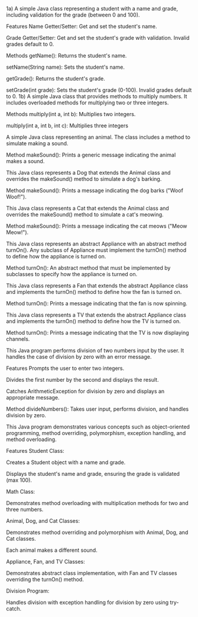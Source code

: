 1a)
A simple Java class representing a student with a name and grade, including validation for the grade (between 0 and 100).

Features
Name Getter/Setter: Get and set the student's name.

Grade Getter/Setter: Get and set the student's grade with validation. Invalid grades default to 0.

Methods
getName(): Returns the student's name.

setName(String name): Sets the student's name.

getGrade(): Returns the student's grade.

setGrade(int grade): Sets the student's grade (0-100). Invalid grades default to 0.
1b)
A simple Java class that provides methods to multiply numbers. It includes overloaded methods for multiplying two or three integers.

Methods
multiply(int a, int b): Multiplies two integers.

multiply(int a, int b, int c): Multiplies three integers

A simple Java class representing an animal. The class includes a method to simulate making a sound.

Method
makeSound(): Prints a generic message indicating the animal makes a sound.

This Java class represents a Dog that extends the Animal class and overrides the makeSound() method to simulate a dog's barking.

Method
makeSound(): Prints a message indicating the dog barks ("Woof Woof!").

This Java class represents a Cat that extends the Animal class and overrides the makeSound() method to simulate a cat's meowing.

Method
makeSound(): Prints a message indicating the cat meows ("Meow Meow!").

This Java class represents an abstract Appliance with an abstract method turnOn(). Any subclass of Appliance must implement the turnOn() method to define how the appliance is turned on.

Method
turnOn(): An abstract method that must be implemented by subclasses to specify how the appliance is turned on.

This Java class represents a Fan that extends the abstract Appliance class and implements the turnOn() method to define how the fan is turned on.

Method
turnOn(): Prints a message indicating that the fan is now spinning.

This Java class represents a TV that extends the abstract Appliance class and implements the turnOn() method to define how the TV is turned on.

Method
turnOn(): Prints a message indicating that the TV is now displaying channels.

This Java program performs division of two numbers input by the user. It handles the case of division by zero with an error message.

Features
Prompts the user to enter two integers.

Divides the first number by the second and displays the result.

Catches ArithmeticException for division by zero and displays an appropriate message.

Method
divideNumbers(): Takes user input, performs division, and handles division by zero.

This Java program demonstrates various concepts such as object-oriented programming, method overriding, polymorphism, exception handling, and method overloading.

Features
Student Class:

Creates a Student object with a name and grade.

Displays the student's name and grade, ensuring the grade is validated (max 100).

Math Class:

Demonstrates method overloading with multiplication methods for two and three numbers.

Animal, Dog, and Cat Classes:

Demonstrates method overriding and polymorphism with Animal, Dog, and Cat classes.

Each animal makes a different sound.

Appliance, Fan, and TV Classes:

Demonstrates abstract class implementation, with Fan and TV classes overriding the turnOn() method.

Division Program:

Handles division with exception handling for division by zero using try-catch.
